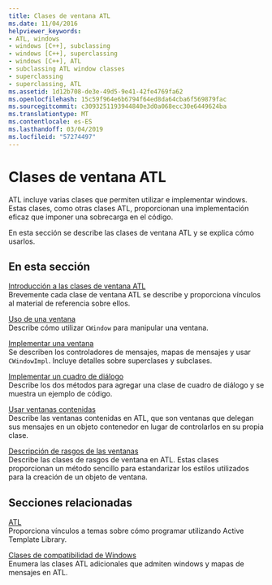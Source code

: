 ```yaml
---
title: Clases de ventana ATL
ms.date: 11/04/2016
helpviewer_keywords:
- ATL, windows
- windows [C++], subclassing
- windows [C++], superclassing
- windows [C++], ATL
- subclassing ATL window classes
- superclassing
- superclassing, ATL
ms.assetid: 1d12b708-de3e-49d5-9e41-42fe4769fa62
ms.openlocfilehash: 15c59f964e6b6794f64ed8da64cba6f569879fac
ms.sourcegitcommit: c3093251193944840e3d0a068ecc30e6449624ba
ms.translationtype: MT
ms.contentlocale: es-ES
ms.lasthandoff: 03/04/2019
ms.locfileid: "57274497"
---
```

# <a name="atl-window-classes"></a>Clases de ventana ATL

ATL incluye varias clases que permiten utilizar e implementar windows. Estas clases, como otras clases ATL, proporcionan una implementación eficaz que imponer una sobrecarga en el código.

En esta sección se describe las clases de ventana ATL y se explica cómo usarlos.

## <a name="in-this-section"></a>En esta sección

[Introducción a las clases de ventana ATL](../atl/introduction-to-atl-window-classes.md)<br/>
Brevemente cada clase de ventana ATL se describe y proporciona vínculos al material de referencia sobre ellos.

[Uso de una ventana](../atl/using-a-window.md)<br/>
Describe cómo utilizar `CWindow` para manipular una ventana.

[Implementar una ventana](../atl/implementing-a-window.md)<br/>
Se describen los controladores de mensajes, mapas de mensajes y usar `CWindowImpl`. Incluye detalles sobre superclases y subclases.

[Implementar un cuadro de diálogo](../atl/implementing-a-dialog-box.md)<br/>
Describe los dos métodos para agregar una clase de cuadro de diálogo y se muestra un ejemplo de código.

[Usar ventanas contenidas](../atl/using-contained-windows.md)<br/>
Describe las ventanas contenidas en ATL, que son ventanas que delegan sus mensajes en un objeto contenedor en lugar de controlarlos en su propia clase.

[Descripción de rasgos de las ventanas](../atl/understanding-window-traits.md)<br/>
Describe las clases de rasgos de ventana en ATL. Estas clases proporcionan un método sencillo para estandarizar los estilos utilizados para la creación de un objeto de ventana.

## <a name="related-sections"></a>Secciones relacionadas

[ATL](../atl/active-template-library-atl-concepts.md)<br/>
Proporciona vínculos a temas sobre cómo programar utilizando Active Template Library.

[Clases de compatibilidad de Windows](../atl/windows-support-classes.md)<br/>
Enumera las clases ATL adicionales que admiten windows y mapas de mensajes en ATL.
